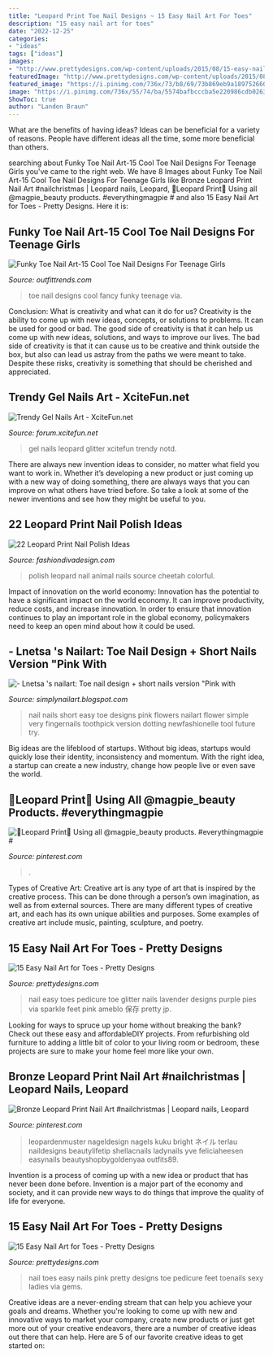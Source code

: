 ```yaml
---
title: "Leopard Print Toe Nail Designs ~ 15 Easy Nail Art For Toes"
description: "15 easy nail art for toes"
date: "2022-12-25"
categories:
- "ideas"
tags: ["ideas"]
images:
- "http://www.prettydesigns.com/wp-content/uploads/2015/08/15-easy-nail-art-for-toes4.jpg"
featuredImage: "http://www.prettydesigns.com/wp-content/uploads/2015/08/15-easy-nail-art-for-toes1.jpg"
featured_image: "https://i.pinimg.com/736x/73/b8/69/73b869eb9a1897526602dd06bd7db379.jpg"
image: "https://i.pinimg.com/736x/55/74/ba/5574bafbcccba5e220986cdb02632145.jpg"
ShowToc: true
author: "Landen Braun"
---
```



What are the benefits of having ideas?
Ideas can be beneficial for a variety of reasons. People have different ideas all the time, some more beneficial than others.

	

		
searching about Funky Toe Nail Art-15 Cool Toe Nail Designs For Teenage Girls you've came to the right web. We have 8 Images about Funky Toe Nail Art-15 Cool Toe Nail Designs For Teenage Girls like Bronze Leopard Print Nail Art #nailchristmas | Leopard nails, Leopard, 🐆Leopard Print🐆 Using all @magpie_beauty products. #everythingmagpie # and also 15 Easy Nail Art for Toes - Pretty Designs. Here it is:
		
    
## Funky Toe Nail Art-15 Cool Toe Nail Designs For Teenage Girls

<img loading=lazy src="http://www.outfittrends.com/wp-content/uploads/2014/11/Fancy-toe-nailart.jpg" onerror="this.onerror=null;this.src='https://tse1.mm.bing.net/th?id=OIP.U113jI-2eGUmzyU97UiQowAAAA&amp;pid=15.1';" alt="Funky Toe Nail Art-15 Cool Toe Nail Designs For Teenage Girls">

_Source: outfittrends.com_

>toe nail designs cool fancy funky teenage via. 

	

Conclusion: What is creativity and what can it do for us?
Creativity is the ability to come up with new ideas, concepts, or solutions to problems. It can be used for good or bad. The good side of creativity is that it can help us come up with new ideas, solutions, and ways to improve our lives. The bad side of creativity is that it can cause us to be creative and think outside the box, but also can lead us astray from the paths we were meant to take. Despite these risks, creativity is something that should be cherished and appreciated.

    
## Trendy Gel Nails Art - XciteFun.net

<img loading=lazy src="http://img.xcitefun.net/users/2013/03/323192,xcitefun-trendy-gel-nails-12.jpg" onerror="this.onerror=null;this.src='https://tse1.mm.bing.net/th?id=OIP.N3WscBZ7-CkdNxwjt2Of6wHaGk&amp;pid=15.1';" alt="Trendy Gel Nails Art - XciteFun.net">

_Source: forum.xcitefun.net_

>gel nails leopard glitter xcitefun trendy notd. 

	

There are always new invention ideas to consider, no matter what field you want to work in. Whether it’s developing a new product or just coming up with a new way of doing something, there are always ways that you can improve on what others have tried before. So take a look at some of the newer inventions and see how they might be useful to you.

    
## 22 Leopard Print Nail Polish Ideas

<img loading=lazy src="http://www.fashiondivadesign.com/wp-content/uploads/2013/03/Leopard-Print-Nail-Polish-13-1024x768.jpg" onerror="this.onerror=null;this.src='https://tse4.mm.bing.net/th?id=OIP.oDzHAT9n7bYDj2Znue7q3AHaFj&amp;pid=15.1';" alt="22 Leopard Print Nail Polish Ideas">

_Source: fashiondivadesign.com_

>polish leopard nail animal nails source cheetah colorful. 

	

Impact of innovation on the world economy:
Innovation has the potential to have a significant impact on the world economy. It can improve productivity, reduce costs, and increase innovation. In order to ensure that innovation continues to play an important role in the global economy, policymakers need to keep an open mind about how it could be used.

    
## - Lnetsa &#039;s Nailart: Toe Nail Design + Short Nails Version &quot;Pink With

<img loading=lazy src="http://2.bp.blogspot.com/--2Osia0BGqM/UVsjCujKJBI/AAAAAAAAAjM/A54albdxWPE/s1600/DSC_0266.jpg" onerror="this.onerror=null;this.src='https://tse4.mm.bing.net/th?id=OIP.dpTwoaoUjlCK3knZxz5npAHaEK&amp;pid=15.1';" alt="- Lnetsa &#039;s nailart: Toe nail design + short nails version &quot;Pink with">

_Source: simplynailart.blogspot.com_

>nail nails short easy toe designs pink flowers nailart flower simple very fingernails toothpick version dotting newfashionelle tool future try. 

	

Big ideas are the lifeblood of startups. Without big ideas, startups would quickly lose their identity, inconsistency and momentum. With the right idea, a startup can create a new industry, change how people live or even save the world.

    
## 🐆Leopard Print🐆 Using All @magpie_beauty Products. #everythingmagpie #

<img loading=lazy src="https://i.pinimg.com/736x/55/74/ba/5574bafbcccba5e220986cdb02632145.jpg" onerror="this.onerror=null;this.src='https://tse1.mm.bing.net/th?id=OIP.7KIORFodkEGou0rvZ7xWgAHaJQ&amp;pid=15.1';" alt="🐆Leopard Print🐆 Using all @magpie_beauty products. #everythingmagpie #">

_Source: pinterest.com_

>. 

	

Types of Creative Art:
Creative art is any type of art that is inspired by the creative process. This can be done through a person’s own imagination, as well as from external sources. There are many different types of creative art, and each has its own unique abilities and purposes. Some examples of creative art include music, painting, sculpture, and poetry.

    
## 15 Easy Nail Art For Toes - Pretty Designs

<img loading=lazy src="http://www.prettydesigns.com/wp-content/uploads/2015/08/15-easy-nail-art-for-toes4.jpg" onerror="this.onerror=null;this.src='https://tse2.mm.bing.net/th?id=OIP.oV4U_-yhL7RBF9jU4F7LpgHaNL&amp;pid=15.1';" alt="15 Easy Nail Art for Toes - Pretty Designs">

_Source: prettydesigns.com_

>nail easy toes pedicure toe glitter nails lavender designs purple pies via sparkle feet pink ameblo 保存 pretty jp. 

	

Looking for ways to spruce up your home without breaking the bank? Check out these easy and affordableDIY projects. From refurbishing old furniture to adding a little bit of color to your living room or bedroom, these projects are sure to make your home feel more like your own.

    
## Bronze Leopard Print Nail Art #nailchristmas | Leopard Nails, Leopard

<img loading=lazy src="https://i.pinimg.com/736x/73/b8/69/73b869eb9a1897526602dd06bd7db379.jpg" onerror="this.onerror=null;this.src='https://tse3.mm.bing.net/th?id=OIP.G6NY3rUu-ka1pU2M_EwzXwHaHa&amp;pid=15.1';" alt="Bronze Leopard Print Nail Art #nailchristmas | Leopard nails, Leopard">

_Source: pinterest.com_

>leopardenmuster nageldesign nagels kuku bright ネイル terlau naildesigns beautylifetip shellacnails ladynails yve feliciaheesen easynails beautyshopbygoldenyaa outfits89. 

	

Invention is a process of coming up with a new idea or product that has never been done before. Invention is a major part of the economy and society, and it can provide new ways to do things that improve the quality of life for everyone.

    
## 15 Easy Nail Art For Toes - Pretty Designs

<img loading=lazy src="http://www.prettydesigns.com/wp-content/uploads/2015/08/15-easy-nail-art-for-toes1.jpg" onerror="this.onerror=null;this.src='https://tse1.mm.bing.net/th?id=OIP.AolG3f_3jpqEf4b753s9cwHaNM&amp;pid=15.1';" alt="15 Easy Nail Art for Toes - Pretty Designs">

_Source: prettydesigns.com_

>nail toes easy nails pink pretty designs toe pedicure feet toenails sexy ladies via gems. 

	

Creative ideas are a never-ending stream that can help you achieve your goals and dreams. Whether you're looking to come up with new and innovative ways to market your company, create new products or just get more out of your creative endeavors, there are a number of creative ideas out there that can help. Here are 5 of our favorite creative ideas to get started on: 


